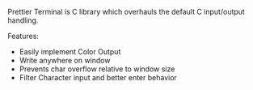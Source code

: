 Prettier Terminal is C library which overhauls the default C input/output handling. 

Features:
- Easily implement Color Output
- Write anywhere on window
- Prevents char overflow relative to window size
- Filter Character input and better enter behavior

